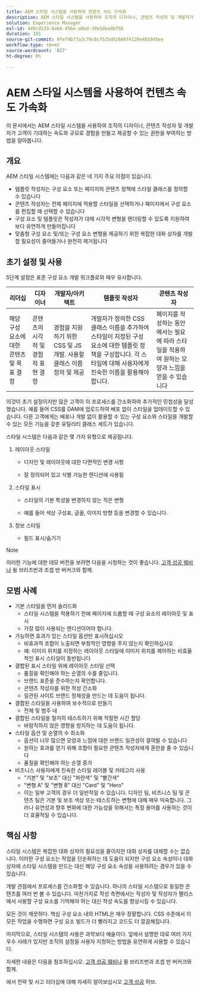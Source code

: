 ```yaml
---
title: AEM 스타일 시스템을 사용하여 컨텐츠 속도 가속화
description: AEM 스타일 시스템을 사용하여 조직의 디자이너, 콘텐츠 작성자 및 개발자가 고객이 기대하는 속도와 규모로 경험을 만들고 제공할 수 있는 권한을 부여하는 방법을 알아봅니다.
solution: Experience Manager
exl-id: 449cd133-6ab6-456e-a0ad-30e3dea9b75b
duration: 191
source-git-commit: 9fef4b77a2c70c8cf525d42686f4120e481945ee
workflow-type: tm+mt
source-wordcount: '817'
ht-degree: 0%

---
```


# AEM 스타일 시스템을 사용하여 컨텐츠 속도 가속화

이 문서에서는 AEM 스타일 시스템을 사용하여 조직의 디자이너, 콘텐츠 작성자 및 개발자가 고객이 기대하는 속도와 규모로 경험을 만들고 제공할 수 있는 권한을 부여하는 방법을 알아봅니다.

## 개요

AEM 스타일 시스템에는 다음과 같은 네 가지 주요 이점이 있습니다.

* 템플릿 작성자는 구성 요소 또는 페이지의 콘텐츠 정책에 스타일 클래스를 정의할 수 있습니다
* 콘텐츠 작성자는 전체 페이지에 적용할 스타일을 선택하거나 페이지에서 구성 요소를 편집할 때 선택할 수 있습니다
* 구성 요소 및 템플릿은 작성자가 대체 시각적 변형을 렌더링할 수 있도록 지원하여 보다 유연하게 만들어집니다
* 맞춤형 구성 요소 및/또는 구성 요소 변형을 제공하기 위한 복잡한 대화 상자를 개발할 필요성이 줄어들거나 완전히 제거됩니다

## 초기 설정 및 사용

5단계 설정은 표준 구성 요소 개발 워크플로와 매우 유사합니다.

| **리더십** | **디자이너** | **개발자/아키텍트** | **템플릿 작성자** | **콘텐츠 작성자** |
| --- | --- | --- | --- | --- |
| 해당 구성 요소에 대한 콘텐츠 및 목표 결정 | 콘텐츠의 시각적 및 경험적 표현 결정 | 경험을 지원하기 위한 CSS 및 JS 개발. 사용할 클래스 이름 정의 및 제공 | 개발자가 정의한 CSS 클래스 이름을 추가하여 스타일이 지정된 구성 요소에 대한 템플릿 정책을 구성합니다. 각 스타일에 대해 사용자에게 친숙한 이름을 활용해야 합니다. | 페이지를 작성하는 동안 에서는 필요에 따라 스타일을 적용하여 원하는 모양과 느낌을 얻을 수 있습니다 |

이것이 초기 설정이지만 많은 고객이 이 프로세스를 간소화하여 추가적인 민첩성을 달성했습니다. 예를 들어 CSS를 DAM에 업로드하여 배포 없이 스타일을 업데이트할 수 있습니다. 다른 고객에게는 배포나 개발 없이 활용할 수 있는 구성 요소와 스타일을 개발할 수 있는 모든 기능을 갖춘 유틸리티 클래스 세트가 있습니다.

스타일 시스템은 다음과 같은 몇 가지 유형으로 제공됩니다.

1. 레이아웃 스타일

   * 디자인 및 레이아웃에 대한 다면적인 변경 사항

   * 잘 정의되어 있고 식별 가능한 렌디션에 사용됨

1. 스타일 표시
   * 스타일의 기본 특성을 변경하지 않는 작은 변형

   * 예를 들어 색상 구성표, 글꼴, 이미지 방향 등을 변경할 수 있습니다.

1. 정보 스타일

   * 필드 표시/숨기기

>[!NOTE]
>
>이러한 기능에 대한 데모 버전을 보려면 다음을 시청하는 것이 좋습니다. [고객 성공 웨비나](https://adobecustomersuccess.adobeconnect.com/pob610c9mffjmp4/) 윌 브리즈번과 조셉 반 버커크와 함께.

## 모범 사례

* 기본 스타일을 먼저 솔리드화
   * 스타일 시스템을 적용하기 전에 페이지에 드롭할 때 구성 요소의 레이아웃 및 표시
   * 가장 많이 사용되는 렌디션이어야 합니다.
* 가능하면 효과가 있는 스타일 옵션만 표시하십시오
   * 비효과적 조합이 노출되면 부정적인 영향을 주지 않는지 확인하십시오
   * 예: 이미지 위치를 지정하는 레이아웃 스타일에 이미지 위치를 제어하는 비효율적인 표시 스타일이 동반됩니다
* 결합된 표시 스타일 위에 레이아웃 스타일 선택
   * 품질을 확인해야 하는 순열의 수를 줄입니다.
   * 브랜드 표준을 준수하는지 확인합니다.
   * 콘텐츠 작성자를 위한 작성 간소화
   * 일관된 사이트 브랜드 정체성을 만드는 데 도움이 됩니다.
* 결합된 스타일을 사용하여 보수적으로 만들기
   * 전체 및 범주 내
* 결합된 스타일을 철저히 테스트하기 위해 적절한 시간 할당
   * 바람직하지 않은 영향을 방지하는 데 도움이 됩니다.
* 스타일 옵션 및 순열의 수 최소화
   * 옵션이 너무 많으면 모양과 느낌에 대한 브랜드 일관성이 결여될 수 있습니다
   * 원하는 효과를 얻기 위해 조합이 필요한 콘텐츠 작성자에게 혼란을 줄 수 있습니다
   * 품질을 확인해야 하는 순열 증가
* 비즈니스 사용자에게 친숙한 스타일 레이블 및 카테고리 사용
   * &quot;기본&quot; 및 &quot;보조&quot; 대신 &quot;파란색&quot; 및 &quot;빨간색&quot;
   * &quot;변형 A&quot; 및 &quot;변형 B&quot; 대신 &quot;Card&quot; 및 &quot;Hero&quot;
   * 이는 일부 고객의 경우 더 일반적일 수 있습니다. 디자인 팀, 비즈니스 팀 및 콘텐츠 팀은 기본 및 보조 색상 또는 테스트하는 변형에 대해 매우 익숙합니다. 그러나 유연성과 향후 변화에 대한 가능성을 위해서는 특정 용어를 사용하는 것이 더 효율적일 수 있습니다.

## 핵심 사항

스타일 시스템은 복잡한 대화 상자의 필요성을 줄이지만 대화 상자를 대체할 수는 없습니다. 이러한 구성 요소는 작업을 단순화하는 데 도움이 되지만 구성 요소 속성이나 대화 상자에 스타일 시스템을 만드는 대신 해당 구성 요소 속성을 사용하려는 경우가 있을 수 있습니다.

개발 관점에서 프로세스를 간소화할 수 있습니다. 하나의 스타일 시스템으로 동일한 콘텐츠를 여러 번 볼 수 있습니다. 마찬가지로 작성 측면에서는 작성자 및 작성자가 팰리스에서 사용할 구성 요소를 기억해야 하는 대신 작성 속도를 향상시킬 수 있습니다.

모든 것이 깨끗하다. 핵심 구성 요소 내의 HTML은 매우 장황합니다. CSS 수준에서 이 모든 작업을 수행하면 구성 요소 빌드가 더 빨라지고 코드도 더 깔끔해집니다.

마지막으로, 스타일 시스템의 사용은 과학보다 예술이다. 앞에서 설명한 대로 여러 가지 우수 사례가 있지만 조직의 설정을 사용자 지정하는 방법을 유연하게 사용할 수 있습니다.

자세한 내용은 다음을 참조하십시오. [고객 성공 웨비나](https://adobecustomersuccess.adobeconnect.com/pob610c9mffjmp4/) 윌 브리즈번과 조셉 반 버커크와 함께.

에서 전략 및 사고 리더십에 대해 자세히 알아보십시오 [고객 성공](https://experienceleague.adobe.com/docs/customer-success/customer-success/overview.html) 허브.
